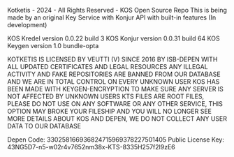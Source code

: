Kotketis - 2024 - All Rights Reserved - KOS Open Source Repo
This is being made by an original Key Service with Konjur API with built-in features
(In development)

KOS Kredel version 0.0.22 build 3
KOS Konjur version 0.0.31 build 64
KOS Keygen version 1.0 bundle-opta

KOTKETIS IS LICENSED BY VEUTTI (V) SINCE 2016 BY ISB-DEPEN WITH ALL UPDATED CERTIFICATES AND LEGAL RESOURCES
ANY ILLEGAL ACTIVITY AND FAKE REPOSITORIES ARE BANNED FROM OUR DATABASE AND WE ARE IN TOTAL CONTROL ON EVERY UNKNOWN USER
KOS HAS BEEN MADE WITH KEYGEN-ENCRYPTION TO MAKE SURE ANY SERVER IS NOT AFFECTED BY UNKNOWN USERS
KTS FILES ARE ROOT FILES, PLEASE DO NOT USE ON ANY SOFTWARE OR ANY OTHER SERVICE, THIS OPTION MAY BROKE YOUR FILESHIP AND
YOU WILL NO LONGER SEE MORE DETAILS ABOUT KOS AND DEPEN, WE DO NOT COLLECT ANY USER DATA TO OUR DATABASE

Depen Code: 330258166936824715969378227501405
Public License Key: 43NG5D7-n5-w02r4v7652nm38x-KTS-8335H257f2l9zE6
